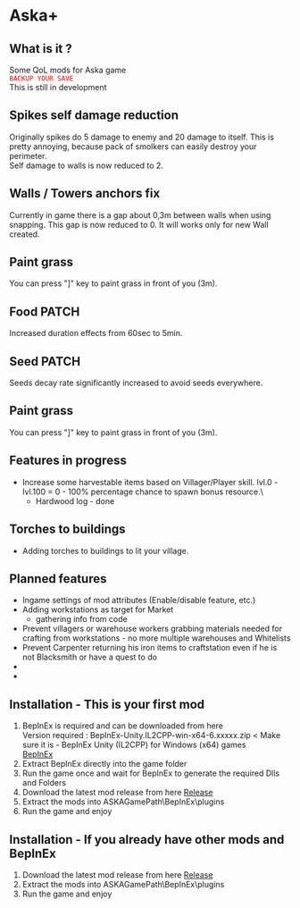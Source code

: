 #         Aska+         

## What is it ?
Some QoL mods for Aska game \
<code style="color:red;">BACKUP YOUR SAVE</code>\
This is still in development

## Spikes self damage reduction
Originally spikes do 5 damage to enemy and 20 damage to itself. This is pretty annoying, because pack of smolkers can easily destroy your perimeter.\
Self damage to walls is now reduced to 2.

## Walls / Towers anchors fix
Currently in game there is a gap about 0,3m between walls when using snapping. This gap is now reduced to 0.
It will works only for new Wall created.

## Paint grass
You can press "]" key to paint grass in front of you (3m).

## Food PATCH
Increased duration effects from 60sec to 5min.

## Seed PATCH
Seeds decay rate significantly increased to avoid seeds everywhere.

## Paint grass
You can press "]" key to paint grass in front of you (3m).

## Features in progress
- Increase some harvestable items based on Villager/Player skill. lvl.0 - lvl.100 = 0 - 100% percentage chance to spawn bonus resource.\
	- Hardwood log - done

## Torches to buildings
- Adding torches to buildings to lit your village.


## Planned features
- Ingame settings of mod attributes (Enable/disable feature, etc.)
- Adding workstations as target for Market
	- gathering info from code
- Prevent villagers or warehouse workers grabbing materials needed for crafting from workstations - no more multiple warehouses and Whitelists
- Prevent Carpenter returning his iron items to craftstation even if he is not Blacksmith or have a quest to do
- 
- 


## Installation - This is your first mod
1. BepInEx is required and can be downloaded from here\
Version required : BepInEx-Unity.IL2CPP-win-x64-6.xxxxx.zip < Make sure it is - BepInEx Unity (IL2CPP) for Windows (x64) games\
[BepInEx](https://builds.bepinex.dev/projects/bepinex_be)
2. Extract BepInEx directly into the game folder
3. Run the game once and wait for BepInEx to generate the required Dlls and Folders
4. Download the latest mod release from here [Release](https://github.com/radekkpl/askaplus.bepinex.mod/releases/)
5. Extract the mods into ASKAGamePath\BepInEx\plugins
6. Run the game and enjoy

## Installation - If you already have other mods and BepInEx
1. Download the latest mod release from here [Release](https://github.com/radekkpl/askaplus.bepinex.mod/releases/)
2. Extract the mods into ASKAGamePath\BepInEx\plugins
3. Run the game and enjoy